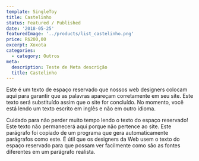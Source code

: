 ```yaml
---
template: SingleToy
title: Castelinho
status: Featured / Published
date: '2018-05-25'
featuredImage: '../products/list_castelinho.png'
price: R$200,00
excerpt: Xoxota
categories:
  - category: Outros
meta:
  description: Teste de Meta descrição
  title: Castelinho
---
```


Este é um texto de espaço reservado que nossos web designers colocam aqui para garantir que as palavras apareçam corretamente em seu site. Este texto será substituído assim que o site for concluído. No momento, você está lendo um texto escrito em inglês e não em outro idioma.

Cuidado para não perder muito tempo lendo o texto do espaço reservado! Este texto não permanecerá aqui porque não pertence ao site. Este parágrafo foi copiado de um programa que gera automaticamente parágrafos como este. É útil que os designers da Web usem o texto do espaço reservado para que possam ver facilmente como são as fontes diferentes em um parágrafo realista.
